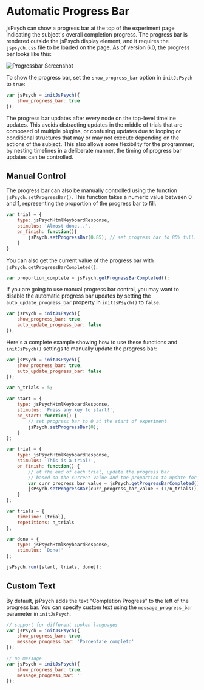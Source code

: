 # Automatic Progress Bar

jsPsych can show a progress bar at the top of the experiment page indicating the subject's overall completion progress. The progress bar is rendered outside the jsPsych display element, and it requires the `jspsych.css` file to be loaded on the page. As of version 6.0, the progress bar looks like this:

![Progressbar Screenshot](/img/progress_bar.png)

To show the progress bar, set the `show_progress_bar` option in `initJsPsych` to `true`:

```javascript
var jsPsych = initJsPsych({
	show_progress_bar: true
});
```

The progress bar updates after every node on the top-level timeline updates. This avoids distracting updates in the middle of trials that are composed of multiple plugins, or confusing updates due to looping or conditional structures that may or may not execute depending on the actions of the subject. This also allows some flexibility for the programmer; by nesting timelines in a deliberate manner, the timing of progress bar updates can be controlled.

## Manual Control

The progress bar can also be manually controlled using the function `jsPsych.setProgressBar()`. This function takes a numeric value between 0 and 1, representing the proportion of the progress bar to fill.

```js
var trial = {
	type: jsPsychHtmlKeyboardResponse,
	stimulus: 'Almost done...',
	on_finish: function(){
		jsPsych.setProgressBar(0.85); // set progress bar to 85% full.
	}
}
```

You can also get the current value of the progress bar with `jsPsych.getProgressBarCompleted()`.

```js
var proportion_complete = jsPsych.getProgressBarCompleted();
```

If you are going to use manual progress bar control, you may want to disable the automatic progress bar updates by setting the `auto_update_progress_bar` property in `initJsPsych()` to `false`.

```js
var jsPsych = initJsPsych({
	show_progress_bar: true,
	auto_update_progress_bar: false
});
```

Here's a complete example showing how to use these functions and `initJsPsych()` settings to manually update the progress bar:

```js
var jsPsych = initJsPsych({
    show_progress_bar: true,
    auto_update_progress_bar: false
});

var n_trials = 5;

var start = {
    type: jsPsychHtmlKeyboardResponse,
    stimulus: 'Press any key to start!',
    on_start: function() {
        // set progress bar to 0 at the start of experiment
        jsPsych.setProgressBar(0);
    }
};

var trial = {
    type: jsPsychHtmlKeyboardResponse,
    stimulus: 'This is a trial!',
    on_finish: function() {
        // at the end of each trial, update the progress bar
        // based on the current value and the proportion to update for each trial
        var curr_progress_bar_value = jsPsych.getProgressBarCompleted();
        jsPsych.setProgressBar(curr_progress_bar_value + (1/n_trials));
    }
};

var trials = {
    timeline: [trial],
    repetitions: n_trials
};

var done = {
    type: jsPsychHtmlKeyboardResponse,
    stimulus: 'Done!'
};

jsPsych.run([start, trials, done]);
```

## Custom Text

By default, jsPsych adds the text "Completion Progress" to the left of the progress bar. You can specify custom text using the `message_progress_bar` parameter in `initJsPsych`.

```js
// support for different spoken languages
var jsPsych = initJsPsych({
    show_progress_bar: true,
    message_progress_bar: 'Porcentaje completo'
});
```

```js
// no message
var jsPsych = initJsPsych({
    show_progress_bar: true,
    message_progress_bar: ''
});
```